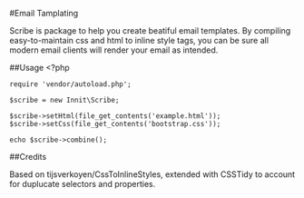 
#Email Tamplating

Scribe is package to help you create beatiful email templates. By compiling easy-to-maintain css and html to inline style tags, you can be sure all modern email clients will render your email as intended.

##Usage
	<?php

	require 'vendor/autoload.php';

	$scribe = new Innit\Scribe;

	$scribe->setHtml(file_get_contents('example.html'));
	$scribe->setCss(file_get_contents('bootstrap.css'));

	echo $scribe->combine();


##Credits

Based on tijsverkoyen/CssToInlineStyles, extended with CSSTidy to account for duplucate selectors and properties.